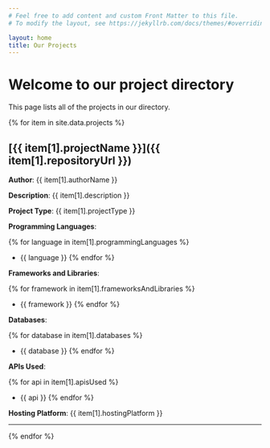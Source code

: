 ```yaml
---
# Feel free to add content and custom Front Matter to this file.
# To modify the layout, see https://jekyllrb.com/docs/themes/#overriding-theme-defaults

layout: home
title: Our Projects
---
```


# Welcome to our project directory

This page lists all of the projects in our directory.

{% for item in site.data.projects %}

## [{{ item[1].projectName }}]({{ item[1].repositoryUrl }})

**Author**: {{ item[1].authorName }}

**Description**: {{ item[1].description }}

**Project Type**: {{ item[1].projectType }}

**Programming Languages**:

{% for language in item[1].programmingLanguages %}
- {{ language }}
{% endfor %}

**Frameworks and Libraries**:

{% for framework in item[1].frameworksAndLibraries %}
- {{ framework }}
{% endfor %}

**Databases**:

{% for database in item[1].databases %}
- {{ database }}
{% endfor %}

**APIs Used**:

{% for api in item[1].apisUsed %}
- {{ api }}
{% endfor %}

**Hosting Platform**: {{ item[1].hostingPlatform }}

---
{% endfor %}
